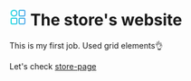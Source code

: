 # <img src="/docs/img/grid.png" alt="img" width="30"/> The store's website

This is my first job. Used grid elements👌

Let's check [store-page](https://leosondi.github.io/store-page/)
